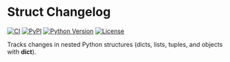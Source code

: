 # Struct Changelog

[![CI](https://github.com/mawuva/struct-changelog/actions/workflows/ci.yml/badge.svg)](https://github.com/mawuva/struct-changelog/actions/workflows/ci.yml)
[![PyPI](https://img.shields.io/pypi/v/struct-changelog.svg)](https://pypi.org/project/struct-changelog/)
[![Python Version](https://img.shields.io/pypi/pyversions/struct-changelog.svg)](https://pypi.org/project/struct-changelog/)
[![License](https://img.shields.io/pypi/l/struct-changelog.svg)](https://pypi.org/project/struct-changelog/)

Tracks changes in nested Python structures (dicts, lists, tuples, and objects with __dict__).
